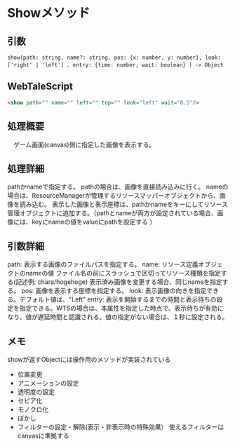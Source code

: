 # Showメソッド

## 引数

`show(path: string, name?: string, pos: {x: number, y: number}, look: ['right' | 'left'] ､ entry: {time: number, wait: boolean} ) -> Object`

## WebTaleScript

```html
<show path="" name="" left="" top="" look="left" wait="0.5"/>
```

## 処理概要

　ゲーム画面(canvas)側に指定した画像を表示する。

## 処理詳細

pathかnameで指定する。
pathの場合は、画像を直接読み込みに行く。
nameの場合は、ResourceManagerが管理するリソースマッパーオブジェクトから、画像を読み込む。
表示した画像と表示座標は、pathかnameをキーにしてリソース管理オブジェクトに追加する。（pathとnameが両方が設定されている場合、画像には、keyにnameの値をvalueにpathを設定する ）

## 引数詳細

path: 表示する画像のファイルパスを指定する。
name: リソース定義オブジェクトのnameの値
ファイル名の前にスラッシュで区切ってリソース種類を指定する(記述例: chara/hogehoge)
表示済み画像を変更する場合、同じnameを指定する。
pos: 画像を表示する座標を指定する。
look: 表示画像の向きを指定できる。デフォルト値は、"Left"
entry: 表示を開始するまでの時間と表示待ちの設定を指定できる。WTSの場合は、本属性を指定した時点で、表示待ちが有効になり、値が遅延時間と認識される。値の指定がない場合は、１秒に設定される。

## メモ

showが返すObjectには操作用のメソッドが実装されている

 - 位置変更
 - アニメーションの設定
 - 透明度の設定
 - セピア化
 - モノクロ化
 - ぼかし
 - フィルターの設定・解除(表示・非表示時の特殊効果）
使えるフィルターはcanvasに準拠する
